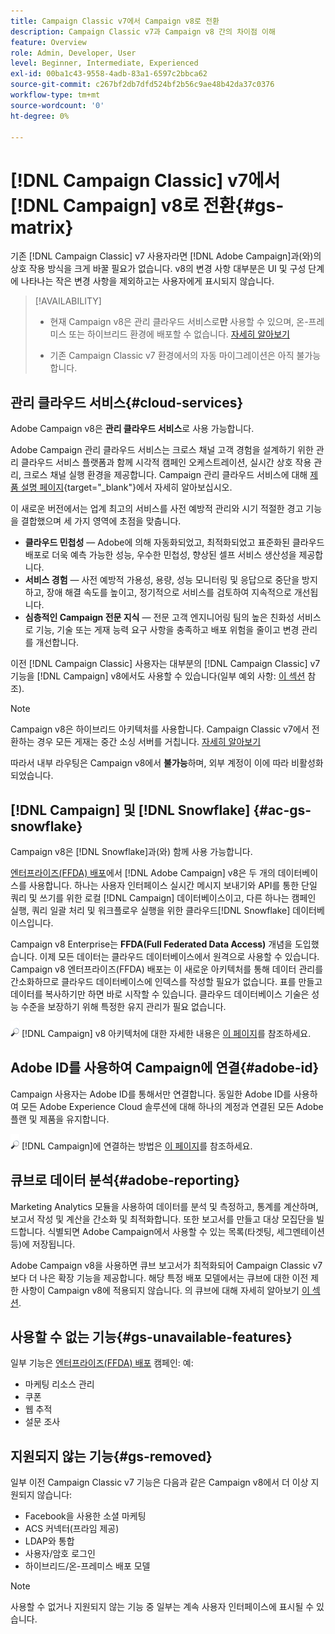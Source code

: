 ```yaml
---
title: Campaign Classic v7에서 Campaign v8로 전환
description: Campaign Classic v7과 Campaign v8 간의 차이점 이해
feature: Overview
role: Admin, Developer, User
level: Beginner, Intermediate, Experienced
exl-id: 00ba1c43-9558-4adb-83a1-6597c2bbca62
source-git-commit: c267bf2db7dfd524bf2b56c9ae48b42da37c0376
workflow-type: tm+mt
source-wordcount: '0'
ht-degree: 0%

---
```


# [!DNL Campaign Classic] v7에서 [!DNL Campaign] v8로 전환{#gs-matrix}

기존 [!DNL Campaign Classic] v7 사용자라면 [!DNL Adobe Campaign]과(와)의 상호 작용 방식을 크게 바꿀 필요가 없습니다. v8의 변경 사항 대부분은 UI 및 구성 단계에 나타나는 작은 변경 사항을 제외하고는 사용자에게 표시되지 않습니다.

>[!AVAILABILITY]
>
>* 현재 Campaign v8은 관리 클라우드 서비스로&#x200B;**만** 사용할 수 있으며, 온-프레미스 또는 하이브리드 환경에 배포할 수 없습니다. [자세히 알아보기](#cloud-services)
>
>* 기존 Campaign Classic v7 환경에서의 자동 마이그레이션은 아직 불가능합니다.



## 관리 클라우드 서비스{#cloud-services}

Adobe Campaign v8은 **관리 클라우드 서비스**&#x200B;로 사용 가능합니다.

Adobe Campaign 관리 클라우드 서비스는 크로스 채널 고객 경험을 설계하기 위한 관리 클라우드 서비스 플랫폼과 함께 시각적 캠페인 오케스트레이션, 실시간 상호 작용 관리, 크로스 채널 실행 환경을 제공합니다. Campaign 관리 클라우드 서비스에 대해 [제품 설명 페이지](https://helpx.adobe.com/kr/legal/product-descriptions/adobe-campaign-managed-cloud-services.html){target=&quot;_blank&quot;}에서 자세히 알아보십시오.

이 새로운 버전에서는 업계 최고의 서비스를 사전 예방적 관리와 시기 적절한 경고 기능을 결합했으며 세 가지 영역에 초점을 맞춥니다.

* **클라우드 민첩성** — Adobe에 의해 자동화되었고, 최적화되었고 표준화된 클라우드 배포로 더욱 예측 가능한 성능, 우수한 민첩성, 향상된 셀프 서비스 생산성을 제공합니다.
* **서비스 경험** — 사전 예방적 가용성, 용량, 성능 모니터링 및 응답으로 중단을 방지하고, 장애 해결 속도를 높이고, 정기적으로 서비스를 검토하여 지속적으로 개선됩니다.
* **심층적인 Campaign 전문 지식** — 전문 고객 엔지니어링 팀의 높은 친화성 서비스로 기능, 기술 또는 게재 능력 요구 사항을 충족하고 배포 위험을 줄이고 변경 관리를 개선합니다.

이전 [!DNL Campaign Classic] 사용자는 대부분의 [!DNL Campaign Classic] v7 기능을 [!DNL Campaign] v8에서도 사용할 수 있습니다(일부 예외 사항: [이 섹션](#gs-removed) 참조).

>[!NOTE]
>
> Campaign v8은 하이브리드 아키텍처를 사용합니다. Campaign Classic v7에서 전환하는 경우 모든 게재는 중간 소싱 서버를 거칩니다. [자세히 알아보기](../architecture/architecture.md)
>
> 따라서 내부 라우팅은 Campaign v8에서 **불가능**&#x200B;하며, 외부 계정이 이에 따라 비활성화되었습니다.


## [!DNL Campaign] 및 [!DNL Snowflake] {#ac-gs-snowflake}

Campaign v8은 [!DNL Snowflake]과(와) 함께 사용 가능합니다.

[엔터프라이즈(FFDA) 배포](../architecture/enterprise-deployment.md)에서 [!DNL Adobe Campaign] v8은 두 개의 데이터베이스를 사용합니다. 하나는 사용자 인터페이스 실시간 메시지 보내기와 API를 통한 단일 쿼리 및 쓰기를 위한 로컬 [!DNL Campaign] 데이터베이스이고, 다른 하나는 캠페인 실행, 쿼리 일괄 처리 및 워크플로우 실행을 위한 클라우드[!DNL Snowflake] 데이터베이스입니다.

Campaign v8 Enterprise는 **FFDA(Full Federated Data Access)** 개념을 도입했습니다. 이제 모든 데이터는 클라우드 데이터베이스에서 원격으로 사용할 수 있습니다. Campaign v8 엔터프라이즈(FFDA) 배포는 이 새로운 아키텍처를 통해 데이터 관리를 간소화하므로 클라우드 데이터베이스에 인덱스를 작성할 필요가 없습니다. 표를 만들고 데이터를 복사하기만 하면 바로 시작할 수 있습니다. 클라우드 데이터베이스 기술은 성능 수준을 보장하기 위해 특정한 유지 관리가 필요 없습니다.

![](../assets/do-not-localize/glass.png) [!DNL Campaign] v8 아키텍처에 대한 자세한 내용은 [이 페이지](../architecture/architecture.md)를 참조하세요.


## Adobe ID를 사용하여 Campaign에 연결{#adobe-id}

Campaign 사용자는 Adobe ID를 통해서만 연결합니다. 동일한 Adobe ID를 사용하여 모든 Adobe Experience Cloud 솔루션에 대해 하나의 계정과 연결된 모든 Adobe 플랜 및 제품을 유지합니다.

![](../assets/do-not-localize/glass.png) [!DNL Campaign]에 연결하는 방법은 [이 페이지](connect.md)를 참조하세요.

## 큐브로 데이터 분석{#adobe-reporting}

Marketing Analytics 모듈을 사용하여 데이터를 분석 및 측정하고, 통계를 계산하며, 보고서 작성 및 계산을 간소화 및 최적화합니다. 또한 보고서를 만들고 대상 모집단을 빌드합니다. 식별되면 Adobe Campaign에서 사용할 수 있는 목록(타겟팅, 세그멘테이션 등)에 저장됩니다.

Adobe Campaign v8을 사용하면 큐브 보고서가 최적화되어 Campaign Classic v7보다 더 나은 확장 기능을 제공합니다. 해당 특정 배포 모델에서는 큐브에 대한 이전 제한 사항이 Campaign v8에 적용되지 않습니다. 의 큐브에 대해 자세히 알아보기 [이 섹션](../../v8/reporting/gs-cubes.md).

## 사용할 수 없는 기능{#gs-unavailable-features}

일부 기능은 [엔터프라이즈(FFDA) 배포](../architecture/enterprise-deployment.md) 캠페인: 예:

* 마케팅 리소스 관리
* 쿠폰
* 웹 추적
* 설문 조사

## 지원되지 않는 기능{#gs-removed}

일부 이전 Campaign Classic v7 기능은 다음과 같은 Campaign v8에서 더 이상 지원되지 않습니다:

* Facebook을 사용한 소셜 마케팅
* ACS 커넥터(프라임 제공)
* LDAP와 통합
* 사용자/암호 로그인
* 하이브리드/온-프레미스 배포 모델


>[!NOTE]
>
>사용할 수 없거나 지원되지 않는 기능 중 일부는 계속 사용자 인터페이스에 표시될 수 있습니다.

